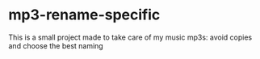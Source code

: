 # mp3-rename-specific
This is a small project made to take care of my music mp3s: avoid copies and choose the best naming

